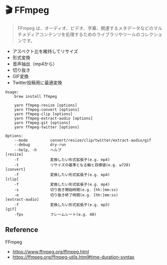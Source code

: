 # 🎬 FFmpeg

> FFmpeg は、オーディオ、ビデオ、字幕、関連するメタデータなどのマルチメディアコンテンツを処理するためのライブラリやツールのコレクションです。

- アスペクト比を維持してリサイズ
- 形式変換
- 音声抽出（mp4から）
- 切り抜き
- GIF変換
- Twitter投稿用に最適変換

```shell
Usage:
    brew install ffmpeg

    yarn ffmpeg-resize [options]
    yarn ffmpeg-convert [options]
    yarn ffmpeg-clip [options]
    yarn ffmpeg-extract-audio [options]
    yarn ffmpeg-git [options]
    yarn ffmpeg-twitter [options]

Options:
    --mode          convert/resize/clip/twitter/extract-audio/gif
    --debug         dry-run
    --help, -h      ヘルプ   
[resize]
    -f              変換したい形式拡張子(e.g. mp4)
    -t              リサイズの基準となる軸と目標値(e.g. w720)
[convert]
    -f              変換したい形式拡張子(e.g. mp4)
[clip]
    -f              変換したい形式拡張子(e.g. mp4)
    -s              切り抜き開始時間(e.g. [hh:]mm:ss)
    -e              切り抜き終了時間(e.g. [hh:]mm:ss)
[extract-audio]
    -f              変換したい形式拡張子(e.g. mp3)
[gif]
    -fps            フレームレート(e.g. 40)
```

## Reference

FFmpeg

- <https://www.ffmpeg.org/ffmpeg.html>
- <https://ffmpeg.org/ffmpeg-utils.html#time-duration-syntax>

